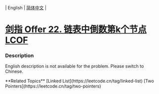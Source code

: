 | English | [简体中文](README.md) |

# [剑指 Offer 22. 链表中倒数第k个节点 LCOF](https://leetcode.cn/problems/lian-biao-zhong-dao-shu-di-kge-jie-dian-lcof)
 ### Description
<p>English description is not available for the problem. Please switch to Chinese.</p>
**Related Topics**  [Linked List](https://leetcode.cn/tag/linked-list) [Two Pointers](https://leetcode.cn/tag/two-pointers) 